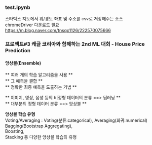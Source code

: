 ### test.ipynb
스타벅스 지도에서 위/경도 좌표 및 주소를 csv로 저장해주는 소스 <br>
chromeDriver 다운로드 필요
https://m.blog.naver.com/tnsqo1126/222570075666

### 프로젝트#3 캐글 코리아와 함께하는 2nd ML 대회 - House Price Prediction<br>

#### 앙상블(Ensemble) <br>
  ** 여러 개의 학습 알고리즘을 사용 **<br>
  ** 그 예측을 결합 **<br>
  ** 정확한 최종 예측을 도출하는 기법 ** <br>

  ** 이미지, 영상, 음성 등의 비정형 데이터의 분류 ==> 딥러닝 ** <br>
  ** 대부분의 정형 데이터 분류 ==> 앙상블 **<br>

  **앙상블 학습 유형**<br>
  Voting/Averaging : Voting(분류:categorical), Averaging(회귀:numerical) <br>
  Bagging(Bootstrap Aggregating), <br>
  Boosting, <br>
  Stacking 등 다양한 앙상블 학습의 유형<br>
